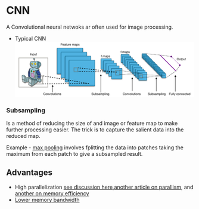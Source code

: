# CNN

A Convolutional neural netwoks ar often used for image processing.

* Typical CNN
![](../images/Typical_cnn.png)

### Subsampling
Is a method of reducing the size of and image or feature map to make further processing easier. The trick is to capture the salient data into the reduced map.

Example - [max pooling](https://computersciencewiki.org/index.php/Max-pooling_/_Pooling) involves fplitting the data into patches taking the maximum from each patch to give a subsampled result.

## Advantages

* High parallelization [see discussion here](https://medium.com/@esaliya/model-parallelism-in-deep-learning-is-not-what-you-think-94d2f81e82ed),[another article on parallism](https://www.groundai.com/project/efficient-and-robust-parallel-dnn-training-through-model-parallelism-on-multi-gpu-platform/), and [another on memory efficiency](https://medium.com/@SeoJaeDuk/archived-post-optimizing-memory-efficiency-for-deep-convolutional-neural-network-accelerators-86643bb79f36)
* [Lower memory bandwidth](https://medium.com/@culurciello/computation-and-memory-bandwidth-in-deep-neural-networks-16cbac63ebd5)
